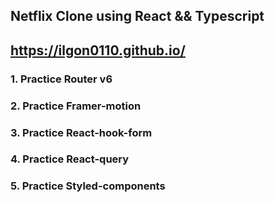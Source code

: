 ## Netflix Clone using React && Typescript
## https://ilgon0110.github.io/

### 1. Practice Router v6

### 2. Practice Framer-motion

### 3. Practice React-hook-form

### 4. Practice React-query

### 5. Practice Styled-components
